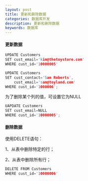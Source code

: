 ```yaml
---
layout: post
title: 更新和删除数据
categories: 数据库开发
description: 更新和删除数据
keywords: 数据库
---
```


#### 更新数据

```cpp
UPDATE Customers
SET cust_email='kim@thetoystore.com'
WHERE cust_id='10000005'
```

```cpp
UPDATE Customers
SET cust_contact='Sam Roberts',
	cust_email='sam@toyland.com'
WHERE cust_id='1000006';
```

为了删除某个列的值，可设置它为NULL

```cpp
UAPDATE Customers
SET cust_email=NULL
WHERE cust_id='10000005';
```

#### 删除数据

使用DELETE语句：

1、从表中删除特定的行；

2、从表中删除所有行；

```cpp
DELETE FROM Customers
WHERE cust_id='10000006'
```






